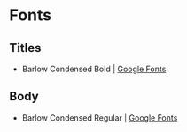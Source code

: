 # Fonts
## Titles
- Barlow Condensed Bold | [Google Fonts](https://fonts.google.com/specimen/Barlow+Condensed)
## Body
- Barlow Condensed Regular | [Google Fonts](https://fonts.google.com/specimen/Barlow+Condensed)